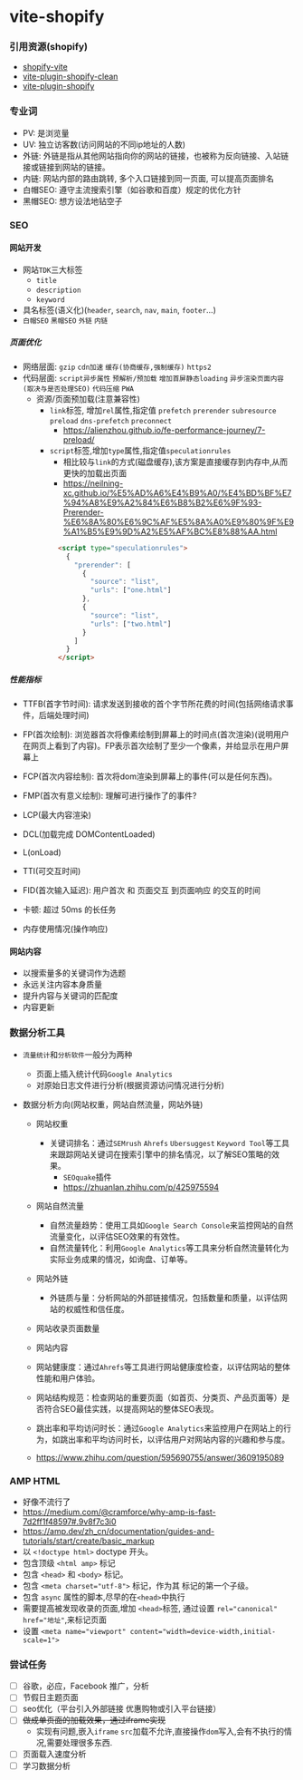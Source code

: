 # vite-shopify

### 引用资源(shopify)

- [shopify-vite](https://shopify-vite.barrelny.com/)
- [vite-plugin-shopify-clean](https://github.com/dan-gamble/vite-plugin-shopify-clean)
- [vite-plugin-shopify](https://www.npmjs.com/package/vite-plugin-shopify)

### 专业词

- PV: 是浏览量
- UV: 独立访客数(访问网站的不同ip地址的人数)
- 外链: 外链是指从其他网站指向你的网站的链接，也被称为反向链接、入站链接或链接到网站的链接。
- 内链: 网站内部的路由跳转, 多个入口链接到同一页面, 可以提高页面排名
- 白帽SEO: 遵守主流搜索引擎（如谷歌和百度）规定的优化方针
- 黑帽SEO: 想方设法地钻空子

### SEO

#### 网站开发

- 网站`TDK`三大标签
  - `title`
  - `description`
  - `keyword`
- 具名标签(语义化)(`header`, `search`, `nav`, `main`, `footer`...)
- `白帽SEO` `黑帽SEO` `外链` `内链`

##### 页面优化

- 网络层面: `gzip` `cdn加速` `缓存(协商缓存,强制缓存)` `https2`
- 代码层面: `script异步属性` `预解析/预加载` `增加首屏静态loading` `异步渲染页面内容(取决与是否处理SEO)` `代码压缩` `PWA`
  - 资源/页面预加载(注意兼容性)
    - `link`标签, 增加`rel`属性,指定值 `prefetch` `prerender` `subresource` `preload` `dns-prefetch` `preconnect`
      - <https://alienzhou.github.io/fe-performance-journey/7-preload/>
    - `script`标签,增加`type`属性,指定值`speculationrules`
      - 相比较与`link`的方式(磁盘缓存),该方案是直接缓存到内存中,从而更快的加载出页面
      - <https://neilning-xc.github.io/%E5%AD%A6%E4%B9%A0/%E4%BD%BF%E7%94%A8%E9%A2%84%E6%B8%B2%E6%9F%93-Prerender-%E6%8A%80%E6%9C%AF%E5%8A%A0%E9%80%9F%E9%A1%B5%E9%9D%A2%E5%AF%BC%E8%88%AA.html>
      ```html
        <script type="speculationrules">
          {
            "prerender": [
              {
                "source": "list",
                "urls": ["one.html"]
              },
              {
                "source": "list",
                "urls": ["two.html"]
              }
            ]
          }
        </script>
      ```

##### 性能指标

- TTFB(首字节时间): 请求发送到接收的首个字节所花费的时间(包括网络请求事件，后端处理时间)
- FP(首次绘制): 浏览器首次将像素绘制到屏幕上的时间点(首次渲染)(说明用户在网页上看到了内容)。FP表示首次绘制了至少一个像素，并给显示在用户屏幕上
- FCP(首次内容绘制): 首次将dom渲染到屏幕上的事件(可以是任何东西)。
- FMP(首次有意义绘制): 理解可进行操作了的事件?
- LCP(最大内容渲染)
- DCL(加载完成 DOMContentLoaded)
- L(onLoad)
- TTI(可交互时间)
- FID(首次输入延迟): 用户首次 和 页面交互 到页面响应 的交互的时间

- 卡顿: 超过 50ms 的长任务
- 内存使用情况(操作响应)

#### 网站内容

- 以搜索量多的关键词作为选题
- 永远关注内容本身质量
- 提升内容与关键词的匹配度
- 内容更新

### 数据分析工具

- `流量统计`和`分析软件`一般分为两种
  - 页面上插入统计代码`Google Analytics`
  - 对原始日志文件进行分析(根据资源访问情况进行分析)

- 数据分析方向(网站权重，网站自然流量，网站外链)
  - 网站权重
    - 关键词排名：通过`SEMrush` `Ahrefs` `Ubersuggest` `Keyword Tool`等工具来跟踪网站关键词在搜索引擎中的排名情况，以了解SEO策略的效果。
      - `SEOquake`插件
      - <https://zhuanlan.zhihu.com/p/425975594>
  - 网站自然流量
    - 自然流量趋势：使用工具如`Google Search Console`来监控网站的自然流量变化，以评估SEO效果的有效性。
    - 自然流量转化：利用`Google Analytics`等工具来分析自然流量转化为实际业务成果的情况，如询盘、订单等。
  - 网站外链
    - 外链质与量：分析网站的外部链接情况，包括数量和质量，以评估网站的权威性和信任度。

  - 网站收录页面数量
  - 网站内容
  - 网站健康度：通过`Ahrefs`等工具进行网站健康度检查，以评估网站的整体性能和用户体验。
  - 网站结构规范：检查网站的重要页面（如首页、分类页、产品页面等）是否符合SEO最佳实践，以提高网站的整体SEO表现。
  - 跳出率和平均访问时长：通过`Google Analytics`来监控用户在网站上的行为，如跳出率和平均访问时长，以评估用户对网站内容的兴趣和参与度。
  - <https://www.zhihu.com/question/595690755/answer/3609195089>

### AMP HTML

- 好像不流行了
- <https://medium.com/@cramforce/why-amp-is-fast-7d2ff1f48597#.9v8f7c3i0>
- <https://amp.dev/zh_cn/documentation/guides-and-tutorials/start/create/basic_markup>
- 以 `<!doctype html>` doctype 开头。
- 包含顶级 `<html amp>` 标记
- 包含 `<head>` 和 `<body>` 标记。
- 包含 `<meta charset="utf-8">` 标记，作为其 <head> 标记的第一个子级。
- 包含 `async` 属性的脚本,尽早的在`<head>`中执行
- 需要提高被发现收录的页面,增加 `<head>`标签, 通过设置 `rel="canonical"` `href="地址"`,来标记页面
- 设置 `<meta name="viewport" content="width=device-width,initial-scale=1">`

### 尝试任务

- [ ] 谷歌，必应，Facebook 推广，分析
- [ ] 节假日主题页面
- [ ] seo优化（平台引入外部链接 优惠购物或引入平台链接）
- [ ] ~~做成单页面的加载效果，通过iframe实现~~
  - 实现有问题,嵌入`iframe` `src`加载不允许,直接操作`dom`写入,会有不执行的情况,需要处理很多东西.
- [ ] 页面载入速度分析
- [ ] 学习数据分析
